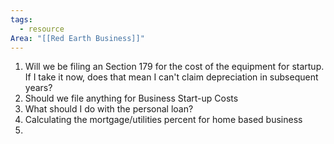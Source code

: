 ```yaml
---
tags:
  - resource
Area: "[[Red Earth Business]]"
---
```

1.  Will we be filing an Section 179 for the cost of the equipment for startup.  If I take it now,  does that mean I can't claim depreciation in subsequent years?
2. Should we file anything for Business Start-up Costs
3. What should I do with the personal loan?
4. Calculating the mortgage/utilities percent for home based business
5. 